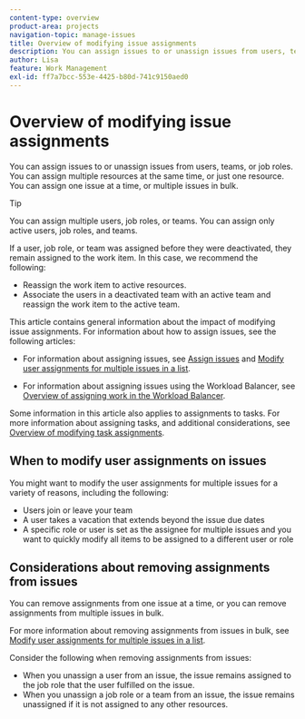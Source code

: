 ```yaml
---
content-type: overview
product-area: projects
navigation-topic: manage-issues
title: Overview of modifying issue assignments
description: You can assign issues to or unassign issues from users, teams, or job roles. You can assign multiple resources at the same time, or just one resource. You can assign one issue at a time, or multiple issues in bulk.
author: Lisa
feature: Work Management
exl-id: ff7a7bcc-553e-4425-b80d-741c9150aed0
---
```

# Overview of modifying issue assignments

You can assign issues to or unassign issues from users, teams, or job roles. You can assign multiple resources at the same time, or just one resource. You can assign one issue at a time, or multiple issues in bulk.

>[!TIP]
>
>You can assign multiple users, job roles, or teams. You can assign only active users, job roles, and teams.
>
>If a user, job role, or team was assigned before they were deactivated, they remain assigned to the work item. In this case, we recommend the following: 
>
>* Reassign the work item to active resources. 
>* Associate the users in a deactivated team with an active team and reassign the work item to the active team. 

This article contains general information about the impact of modifying issue assignments. For information about how to assign issues, see the following articles:

* For information about assigning issues, see [Assign issues](../../../manage-work/issues/manage-issues/assign-issues.md) and [Modify user assignments for multiple issues in a list](../../../manage-work/issues/manage-issues/edit-assignments-for-multiple-issues.md). 

* For information about assigning issues using the Workload Balancer, see [Overview of assigning work in the Workload Balancer](../../../resource-mgmt/workload-balancer/assign-work-in-workload-balancer.md).

Some information in this article also applies to assignments to tasks. For more information about assigning tasks, and additional considerations, see [Overview of modifying task assignments](../../../manage-work/tasks/assign-tasks/modify-task-assignments-overview.md).

## When to modify user assignments on issues

You might want to modify the user assignments for multiple issues for a variety of&nbsp;reasons, including the following:

* Users join or leave your team
* A user takes a vacation that extends beyond the issue due dates
* A specific role or user is set as the assignee for multiple issues and you want to quickly modify all items to be assigned to a different user or role

## Considerations about removing assignments from issues

You can remove assignments from one issue at a time, or you can remove assignments from multiple issues in bulk.

For more information about removing assignments from issues in bulk, see [Modify user assignments for multiple issues in a list](../../../manage-work/issues/manage-issues/edit-assignments-for-multiple-issues.md).

Consider the following when removing assignments from issues:

* When you unassign a user from an issue, the issue remains assigned to the job role that the user fulfilled on the issue.
* When you unassign a job role or a team from an issue, the issue remains unassigned if it is not assigned to any other resources.

